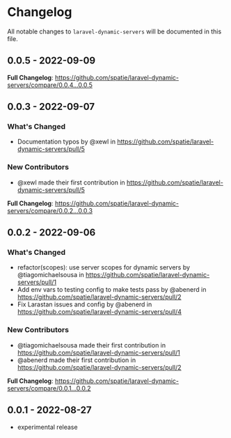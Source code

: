 # Changelog

All notable changes to `laravel-dynamic-servers` will be documented in this file.

## 0.0.5 - 2022-09-09

**Full Changelog**: https://github.com/spatie/laravel-dynamic-servers/compare/0.0.4...0.0.5

## 0.0.3 - 2022-09-07

### What's Changed

- Documentation typos by @xewl in https://github.com/spatie/laravel-dynamic-servers/pull/5

### New Contributors

- @xewl made their first contribution in https://github.com/spatie/laravel-dynamic-servers/pull/5

**Full Changelog**: https://github.com/spatie/laravel-dynamic-servers/compare/0.0.2...0.0.3

## 0.0.2 - 2022-09-06

### What's Changed

- refactor(scopes): use server scopes for dynamic servers by @tiagomichaelsousa in https://github.com/spatie/laravel-dynamic-servers/pull/1
- Add env vars to testing config to make tests pass by @abenerd in https://github.com/spatie/laravel-dynamic-servers/pull/2
- Fix Larastan issues and config by @abenerd in https://github.com/spatie/laravel-dynamic-servers/pull/4

### New Contributors

- @tiagomichaelsousa made their first contribution in https://github.com/spatie/laravel-dynamic-servers/pull/1
- @abenerd made their first contribution in https://github.com/spatie/laravel-dynamic-servers/pull/2

**Full Changelog**: https://github.com/spatie/laravel-dynamic-servers/compare/0.0.1...0.0.2

## 0.0.1 - 2022-08-27

- experimental release

